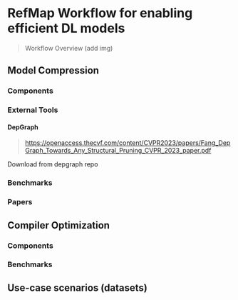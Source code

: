 # RefMap Workflow for enabling efficient DL models

> Workflow Overview (add img)

## Model Compression 

### Components 

### External Tools

#### DepGraph
> https://openaccess.thecvf.com/content/CVPR2023/papers/Fang_DepGraph_Towards_Any_Structural_Pruning_CVPR_2023_paper.pdf

Download from depgraph repo 

### Benchmarks


### Papers


## Compiler Optimization

### Components 


### Benchmarks


## Use-case scenarios (datasets)